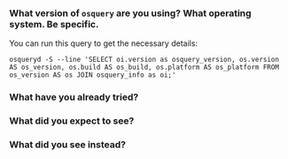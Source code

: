 <!--

Thanks for filing an issue! If this is a question or feature request, just delete
everything here and write out the request, providing as much context as you can.

If this is a usage or deployment question and not a bug report, consider asking it in one of our community supported channel. 

Slack: https://osquery-slack.herokuapp.com/
Stack Overflow: https://area51.stackexchange.com/proposals/117450/osquery
Reddit: https://www.reddit.com/r/osquery/

-->

### What version of `osquery` are you using? What operating system. Be specific.
You can run this query to get the necessary details: 
```
osqueryd -S --line 'SELECT oi.version as osquery_version, os.version AS os_version, os.build AS os_build, os.platform AS os_platform FROM os_version AS os JOIN osquery_info as oi;'
```

### What have you already tried?

### What did you expect to see?

### What did you see instead?
